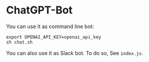 # ChatGPT-Bot

You can use it as command line bot:

```
export OPENAI_API_KEY=openai_api_key
sh chat.sh
```

You can also use it as Slack bot.  To do so, See `index.js`.
